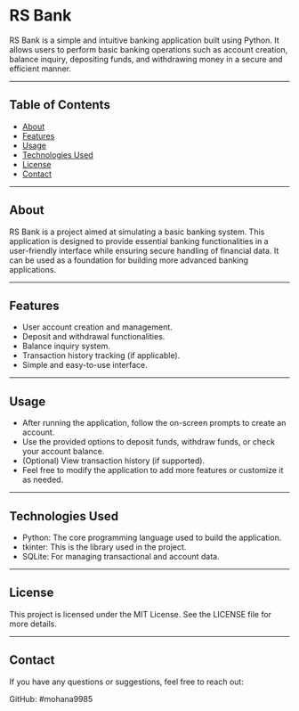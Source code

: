 # RS Bank

RS Bank is a simple and intuitive banking application built using Python. It allows users to perform basic banking operations such as account creation, balance inquiry, depositing funds, and withdrawing money in a secure and efficient manner.

---

## Table of Contents
- [About](#about)
- [Features](#features)
- [Usage](#usage)
- [Technologies Used](#technologies-used)
- [License](#license)
- [Contact](#contact)

---

## About

RS Bank is a project aimed at simulating a basic banking system. This application is designed to provide essential banking functionalities in a user-friendly interface while ensuring secure handling of financial data. It can be used as a foundation for building more advanced banking applications.

---

## Features

- User account creation and management.
- Deposit and withdrawal functionalities.
- Balance inquiry system.
- Transaction history tracking (if applicable).
- Simple and easy-to-use interface.

---

## Usage

- After running the application, follow the on-screen prompts to create an account.
- Use the provided options to deposit funds, withdraw funds, or check your account balance.
- (Optional) View transaction history (if supported).
- Feel free to modify the application to add more features or customize it as needed.

---

## Technologies Used

- Python: The core programming language used to build the application.
- tkinter: This is the library used in the project.
- SQLite: For managing transactional and account data.

---

## License

This project is licensed under the MIT License. See the LICENSE file for more details.

---

## Contact

If you have any questions or suggestions, feel free to reach out:

GitHub: #mohana9985
